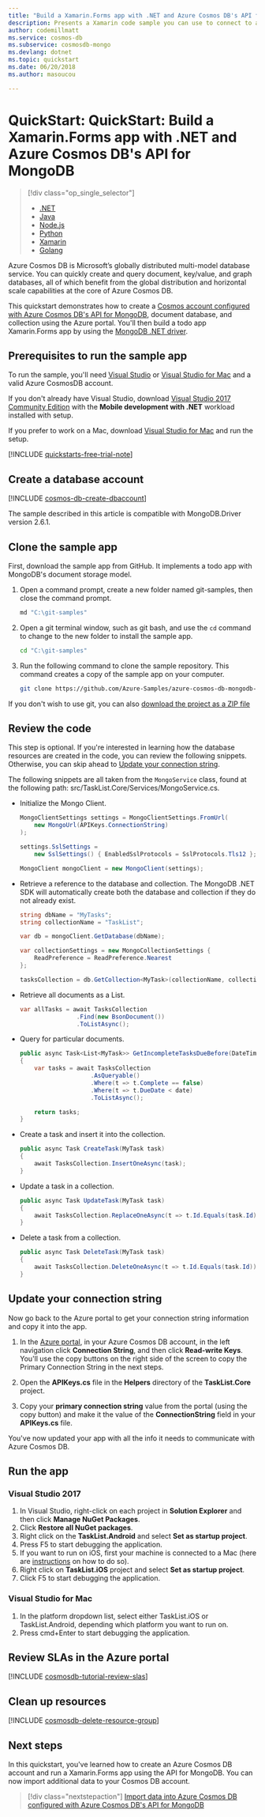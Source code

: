 ```yaml
---
title: "Build a Xamarin.Forms app with .NET and Azure Cosmos DB's API for MongoDB"
description: Presents a Xamarin code sample you can use to connect to and query with Azure Cosmos DB's API for MongoDB
author: codemillmatt 
ms.service: cosmos-db
ms.subservice: cosmosdb-mongo
ms.devlang: dotnet
ms.topic: quickstart
ms.date: 06/20/2018
ms.author: masoucou

---
```


# QuickStart: QuickStart: Build a Xamarin.Forms app with .NET and Azure Cosmos DB's API for MongoDB

> [!div class="op_single_selector"]
> * [.NET](create-mongodb-dotnet.md)
> * [Java](create-mongodb-java.md)
> * [Node.js](create-mongodb-nodejs.md)
> * [Python](create-mongodb-flask.md)
> * [Xamarin](create-mongodb-xamarin.md)
> * [Golang](create-mongodb-golang.md)
>  

Azure Cosmos DB is Microsoft’s globally distributed multi-model database service. You can quickly create and query document, key/value, and graph databases, all of which benefit from the global distribution and horizontal scale capabilities at the core of Azure Cosmos DB.

This quickstart demonstrates how to create a [Cosmos account configured with Azure Cosmos DB's API for MongoDB](mongodb-introduction.md), document database, and collection using the Azure portal. You'll then build a todo app Xamarin.Forms app by using the [MongoDB .NET driver](https://docs.mongodb.com/ecosystem/drivers/csharp/).

## Prerequisites to run the sample app

To run the sample, you'll need [Visual Studio](https://www.visualstudio.com/downloads/) or [Visual Studio for Mac](https://visualstudio.microsoft.com/vs/mac/) and a valid Azure CosmosDB account.

If you don't already have Visual Studio, download [Visual Studio 2017 Community Edition](https://www.visualstudio.com/downloads/) with the **Mobile development with .NET** workload installed with setup.

If you prefer to work on a Mac, download [Visual Studio for Mac](https://visualstudio.microsoft.com/vs/mac/) and run the setup.

[!INCLUDE [quickstarts-free-trial-note](../../includes/quickstarts-free-trial-note.md)]

<a id="create-account"></a>

## Create a database account

[!INCLUDE [cosmos-db-create-dbaccount](../../includes/cosmos-db-create-dbaccount-mongodb.md)]

The sample described in this article is compatible with MongoDB.Driver version 2.6.1.

## Clone the sample app

First, download the sample app from GitHub. It implements a todo app with MongoDB's document storage model.

1. Open a command prompt, create a new folder named git-samples, then close the command prompt.

    ```bash
    md "C:\git-samples"
    ```

2. Open a git terminal window, such as git bash, and use the `cd` command to change to the new folder to install the sample app.

    ```bash
    cd "C:\git-samples"
    ```

3. Run the following command to clone the sample repository. This command creates a copy of the sample app on your computer.

    ```bash
    git clone https://github.com/Azure-Samples/azure-cosmos-db-mongodb-xamarin-getting-started.git
    ```

If you don't wish to use git, you can also [download the project as a ZIP file](https://github.com/Azure-Samples/azure-cosmos-db-mongodb-xamarin-getting-started/archive/master.zip)

## Review the code

This step is optional. If you're interested in learning how the database resources are created in the code, you can review the following snippets. Otherwise, you can skip ahead to [Update your connection string](#update-your-connection-string).

The following snippets are all taken from the `MongoService` class, found at the following path: src/TaskList.Core/Services/MongoService.cs.

* Initialize the Mongo Client.
    ```cs
    MongoClientSettings settings = MongoClientSettings.FromUrl(
        new MongoUrl(APIKeys.ConnectionString)
    );

    settings.SslSettings =
        new SslSettings() { EnabledSslProtocols = SslProtocols.Tls12 };

    MongoClient mongoClient = new MongoClient(settings);
    ```

* Retrieve a reference to the database and collection. The MongoDB .NET SDK will automatically create both the database and collection if they do not already exist.
    ```cs
    string dbName = "MyTasks";
    string collectionName = "TaskList";

    var db = mongoClient.GetDatabase(dbName);

    var collectionSettings = new MongoCollectionSettings {
        ReadPreference = ReadPreference.Nearest
    };

    tasksCollection = db.GetCollection<MyTask>(collectionName, collectionSettings);
    ```
* Retrieve all documents as a List.
    ```cs
    var allTasks = await TasksCollection
                    .Find(new BsonDocument())
                    .ToListAsync();
    ```

* Query for particular documents.
    ```cs
    public async Task<List<MyTask>> GetIncompleteTasksDueBefore(DateTime date)
    {
        var tasks = await TasksCollection
                        .AsQueryable()
                        .Where(t => t.Complete == false)
                        .Where(t => t.DueDate < date)
                        .ToListAsync();

        return tasks;
    }
    ```

* Create a task and insert it into the collection.
    ```cs
    public async Task CreateTask(MyTask task)
    {
        await TasksCollection.InsertOneAsync(task);
    }
    ```

* Update a task in a collection.
    ```cs
    public async Task UpdateTask(MyTask task)
    {
        await TasksCollection.ReplaceOneAsync(t => t.Id.Equals(task.Id), task);
    }
    ```

* Delete a task from a collection.
    ```cs
    public async Task DeleteTask(MyTask task)
    {
        await TasksCollection.DeleteOneAsync(t => t.Id.Equals(task.Id));
    }
    ```

<a id="update-your-connection-string"></a>

## Update your connection string

Now go back to the Azure portal to get your connection string information and copy it into the app.

1. In the [Azure portal](https://portal.azure.com/), in your Azure Cosmos DB account, in the left navigation click **Connection String**, and then click **Read-write Keys**. You'll use the copy buttons on the right side of the screen to copy the Primary Connection String in the next steps.

2. Open the **APIKeys.cs** file in the **Helpers** directory of the **TaskList.Core** project.

3. Copy your **primary connection string** value from the portal (using the copy button) and make it the value of the **ConnectionString** field in your **APIKeys.cs** file.

You've now updated your app with all the info it needs to communicate with Azure Cosmos DB.

## Run the app

### Visual Studio 2017

1. In Visual Studio, right-click on each project in **Solution Explorer** and then click **Manage NuGet Packages**.
2. Click **Restore all NuGet packages**.
3. Right click on the **TaskList.Android** and select **Set as startup project**.
4. Press F5 to start debugging the application.
5. If you want to run on iOS, first your machine is connected to a Mac (here are [instructions](https://docs.microsoft.com/xamarin/ios/get-started/installation/windows/introduction-to-xamarin-ios-for-visual-studio) on how to do so).
6. Right click on **TaskList.iOS** project and select **Set as startup project**.
7. Click F5 to start debugging the application.

### Visual Studio for Mac

1. In the platform dropdown list, select either TaskList.iOS or TaskList.Android, depending which platform you want to run on.
2. Press cmd+Enter to start debugging the application.

## Review SLAs in the Azure portal

[!INCLUDE [cosmosdb-tutorial-review-slas](../../includes/cosmos-db-tutorial-review-slas.md)]

## Clean up resources

[!INCLUDE [cosmosdb-delete-resource-group](../../includes/cosmos-db-delete-resource-group.md)]

## Next steps

In this quickstart, you've learned how to create an Azure Cosmos DB account and run a Xamarin.Forms app using the API for MongoDB. You can now import additional data to your Cosmos DB account.

> [!div class="nextstepaction"]
> [Import data into Azure Cosmos DB configured with Azure Cosmos DB's API for MongoDB](mongodb-migrate.md)
